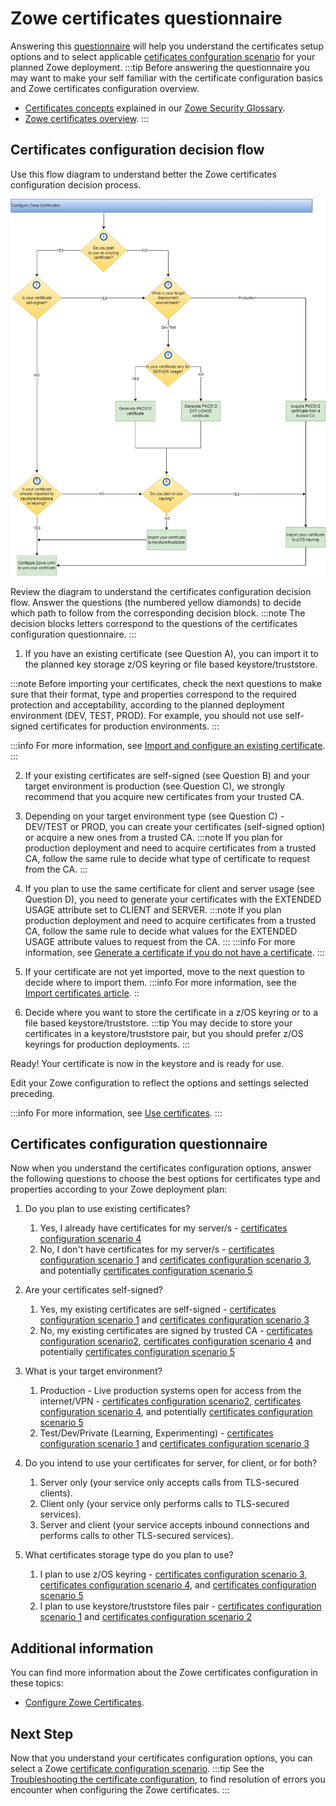 # Zowe certificates questionnaire

Answering this [questionnaire](#certificates-configuration-questionnaire) will help you understand the certificates setup options and to select applicable [cetificates confguration scenario](certificate-configuration-scenarios.md) 
for your planned Zowe deployment.
:::tip
Before answering the questionnaire you may want to make your self familiar with the certificate configuration basics and Zowe certificates configuration overview.
- [Certificates concepts](../appendix/zowe-security-glossary#certificate-concepts) explained in our [Zowe Security Glossary](../appendix/zowe-security-glossary).
- [Zowe certificates overview](../getting-started/zowe-certificates-overview).
:::

## Certificates configuration decision flow

Use this flow diagram to understand better the Zowe certificates configuration decision process.

![Certificates configuration decision tree](../images/install/config-certificates.png)

Review the diagram to understand the certificates configuration decision flow.
Answer the questions (the numbered yellow diamonds) to decide which path to follow from the corresponding decision block. 
:::note
The decision blocks letters correspond to the questions of the certificates configuration questionnaire.
:::

1. If you have an existing certificate (see Question A), you can import it to the planned key storage z/OS keyring or file based keystore/truststore.

:::note
Before importing your certificates, check the next questions to make sure that their format, type and properties correspond to the required protection and acceptability, according to the planned deployment environment (DEV, TEST, PROD).
For example, you should not use self-signed certificates for production environments.
:::

:::info
For more information, see [Import and configure an existing certificate](./import-certificates.md).
:::

2. If your existing certificates are self-signed (see Question B) and your target environment is production (see Question C), we strongly recommend that you acquire new certificates from your trusted CA.

3. Depending on your target environment type (see Question C) - DEV/TEST or PROD, you can create your certificates (self-signed option) or acquire a new ones from a trusted CA.
:::note
   If you plan for production deployment and need to acquire certificates from a trusted CA, follow the same rule to decide what type of certificate to request from the CA.
:::

4. If you plan to use the same certificate for client and server usage (see Question D), you need to generate your certificates with the EXTENDED USAGE attribute set to CLIENT and SERVER.
:::note
   If you plan production deployment and need to acquire certificates from a trusted CA, follow the same rule to decide what values for the EXTENDED USAGE attribute values to request from the CA.
:::
:::info
   For more information, see [Generate a certificate if you do not have a certificate](./generate-certificates).
:::

5. If your certificate are not yet imported, move to the next question to decide where to import them.
:::info
For more information, see the [Import certificates article](./import-certificates.md).
::

6. Decide where you want to store the certificate in a z/OS keyring or to a file based keystore/truststore.
:::tip
   You may decide to store your certificates in a keystore/truststore pair, but you should prefer z/OS keyrings for production deployments.
:::

Ready! Your certificate is now in the keystore and is ready for use.

Edit your Zowe configuration to reflect the options and settings selected preceding.

:::info
For more information, see [Use certificates](./use-certificates.md).
:::

## Certificates configuration questionnaire

Now when you understand the certificates configuration options, answer the following questions
to choose the best options for certificates type and properties according to your Zowe deployment plan:

1. Do you plan to use existing certificates?
   1. Yes, I already have certificates for my server/s - [certificates configuration scenario 4](certificate-configuration-scenarios#scenario-4-use-a-zos-keyring-based-keystore-and-connect-to-an-existing-certificate)
   2. No, I don't have certificates for my server/s -  [certificates configuration scenario 1](certificate-configuration-scenarios#scenario-1-use-a-file-based-pkcs12-keystore-with-zowe-generated-certificates) and [certificates configuration scenario 3](certificate-configuration-scenarios#scenario-3-use-a-zos-keyring-with-zowe-generated-certificates), and potentially [certificates configuration scenario 5](#scenario-5-use-a-zos-keyring-based-keystore-and-import-a-certificate-stored-in-a-data-set)

2. Are your certificates self-signed?
   1. Yes, my existing certificates are self-signed - [certificates configuration scenario 1](certificate-configuration-scenarios#scenario-1-use-a-file-based-pkcs12-keystore-with-zowe-generated-certificates) and [certificates configuration scenario 3](certificate-configuration-scenarios#scenario-3-use-a-zos-keyring-with-zowe-generated-certificates)   
   2. No, my existing certificates are signed by trusted CA - [certificates configuration scenario2](certificate-configuration-scenarios#scenario-2-use-a-file-based-pkcs12-keystore-and-import-a-certificate-generated-by-another-ca), [certificates configuration scenario 4](certificate-configuration-scenarios#scenario-4-use-a-zos-keyring-based-keystore-and-connect-to-an-existing-certificate) and potentially [certificates configuration scenario 5](#scenario-5-use-a-zos-keyring-based-keystore-and-import-a-certificate-stored-in-a-data-set)

3. What is your target environment?
   1. Production - Live production systems open for access from the internet/VPN  - [certificates configuration scenario2](certificate-configuration-scenarios#scenario-2-use-a-pkcs12-keystore-and-import-a-certificate-generated-by-another-ca), [certificates configuration scenario 4](certificate-configuration-scenarios#scenario-4-use-a-zos-keyring-based-keystore-and-connect-to-an-existing-certificate), and potentially [certificates configuration scenario 5](#scenario-5-use-a-zos-keyring-based-keystore-and-import-a-certificate-stored-in-a-data-set)
   2. Test/Dev/Private (Learning, Experimenting) -  [certificates configuration scenario 1](certificate-configuration-scenarios#scenario-1-use-a-pkcs12-keystore-with-zowe-generated-certificates) and [certificates configuration scenario 3](certificate-configuration-scenarios#scenario-3-use-a-zos-keyring-with-zowe-generated-certificates)

4. Do you intend to use your certificates for server, for client, or for both?
   1. Server only (your service only accepts calls from TLS-secured clients).
   2. Client only (your service only performs calls to TLS-secured services).
   3. Server and client (your service accepts inbound connections and performs calls to other TLS-secured services).

5. What certificates storage type do you plan to use?
   1. I plan to use z/OS keyring - [certificates configuration scenario 3](#scenario-3-use-a-zos-keyring-with-zowe-generated-certificates), [certificates configuration scenario 4](#scenario-4-use-a-zos-keyring-based-keystore-and-connect-to-an-existing-certificate), and [certificates configuration scenario 5](#scenario-5-use-a-zos-keyring-based-and-import-a-certificate-stored-in-a-data-set)
   2. I plan to use keystore/truststore files pair - [certificates configuration scenario 1](#scenario-1-use-a-file-based-pkcs12-keystore-with-zowe-generated-certificates) and [certificates configuration scenario 2](#scenario-2-use-a-pkcs12-keystore-and-import-a-certificate-generated-by-another-ca)

## Additional information

You can find more information about the Zowe certificates configuration in these topics:
- [Configure Zowe Certificates](./configure-certificates).

## Next Step
Now that you understand your certificates configuration options, you can select a Zowe [certificate configuration scenario](certificate-configuration-scenarios.md).
:::tip
See the [Troubleshooting the certificate configuration](../troubleshoot/troubleshoot-zos-certificate.md), to find resolution of errors you encounter when configuring the Zowe certificates.
:::
